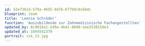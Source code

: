 ```yaml
---
id: 52e7361d-570a-4655-8476-677b9c0c6bdc
blueprint: team
title: 'Leonie Schröder'
function: 'Auszubildende zur Zahnmedizinische Fachangestellten'
updated_by: 8c9816a1-2d9a-4b41-8090-aae253815de3
updated_at: 1694542379
portrait: zvk_23.jpg
---
```


